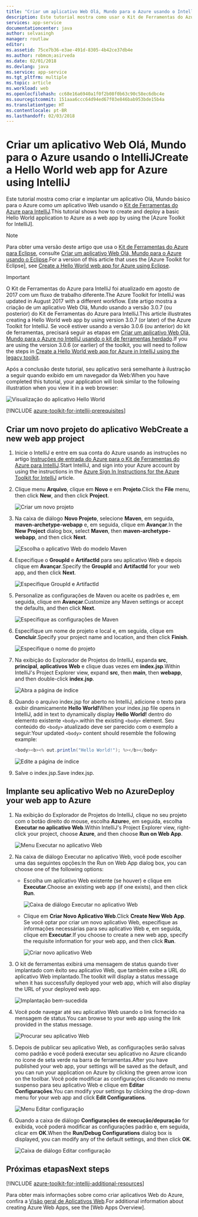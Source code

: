 ```yaml
---
title: "Criar um aplicativo Web Olá, Mundo para o Azure usando o IntelliJ"
description: Este tutorial mostra como usar o Kit de Ferramentas do Azure para IntelliJ para criar um aplicativo Web Hello World para o Azure.
services: app-service
documentationcenter: java
author: selvasingh
manager: routlaw
editor: 
ms.assetid: 75ce7b36-e3ae-491d-8305-4b42ce37db4e
ms.author: robmcm;asirveda
ms.date: 02/01/2018
ms.devlang: java
ms.service: app-service
ms.tgt_pltfrm: multiple
ms.topic: article
ms.workload: web
ms.openlocfilehash: cc68e16a6940a1f0f2b08f0b63c90c58ec6dbc4e
ms.sourcegitcommit: 151aaa6ccc64d94ed67f03e846bab953bde15b4a
ms.translationtype: HT
ms.contentlocale: pt-BR
ms.lasthandoff: 02/03/2018
---
```

# <a name="create-a-hello-world-web-app-for-azure-using-intellij"></a><span data-ttu-id="3bbf5-103">Criar um aplicativo Web Olá, Mundo para o Azure usando o IntelliJ</span><span class="sxs-lookup"><span data-stu-id="3bbf5-103">Create a Hello World web app for Azure using IntelliJ</span></span>

<span data-ttu-id="3bbf5-104">Este tutorial mostra como criar e implantar um aplicativo Olá, Mundo básico para o Azure como um aplicativo Web usando o [Kit de Ferramentas do Azure para IntelliJ].</span><span class="sxs-lookup"><span data-stu-id="3bbf5-104">This tutorial shows how to create and deploy a basic Hello World application to Azure as a web app by using the [Azure Toolkit for IntelliJ].</span></span>

> [!NOTE]
>
> <span data-ttu-id="3bbf5-105">Para obter uma versão deste artigo que usa o [Kit de Ferramentas do Azure para Eclipse], consulte [Criar um aplicativo Web Olá, Mundo para o Azure usando o Eclipse][eclipse-hello-world].</span><span class="sxs-lookup"><span data-stu-id="3bbf5-105">For a version of this article that uses the [Azure Toolkit for Eclipse], see [Create a Hello World web app for Azure using Eclipse][eclipse-hello-world].</span></span>
>

> [!IMPORTANT]
> 
> <span data-ttu-id="3bbf5-106">O Kit de Ferramentas do Azure para IntelliJ foi atualizado em agosto de 2017 com um fluxo de trabalho diferente.</span><span class="sxs-lookup"><span data-stu-id="3bbf5-106">The Azure Toolkit for IntelliJ was updated in August 2017 with a different workflow.</span></span> <span data-ttu-id="3bbf5-107">Este artigo mostra a criação de um aplicativo Web Olá, Mundo usando a versão 3.0.7 (ou posterior) do Kit de Ferramentas do Azure para IntelliJ.</span><span class="sxs-lookup"><span data-stu-id="3bbf5-107">This article illustrates creating a Hello World web app by using version 3.0.7 (or later) of the Azure Toolkit for IntelliJ.</span></span> <span data-ttu-id="3bbf5-108">Se você estiver usando a versão 3.0.6 (ou anterior) do kit de ferramentas, precisará seguir as etapas em [Criar um aplicativo Web Olá, Mundo para o Azure no IntelliJ usando o kit de ferramentas herdado][Legacy Version].</span><span class="sxs-lookup"><span data-stu-id="3bbf5-108">If you are using the version 3.0.6 (or earlier) of the toolkit, you will need to follow the steps in [Create a Hello World web app for Azure in IntelliJ using the legacy toolkit][Legacy Version].</span></span>
> 

<span data-ttu-id="3bbf5-109">Após a conclusão deste tutorial, seu aplicativo será semelhante à ilustração a seguir quando exibido em um navegador da Web:</span><span class="sxs-lookup"><span data-stu-id="3bbf5-109">When you have completed this tutorial, your application will look similar to the following illustration when you view it in a web browser:</span></span>

![Visualização do aplicativo Hello World][browse-web-app]

[!INCLUDE [azure-toolkit-for-intellij-prerequisites](../includes/azure-toolkit-for-intellij-prerequisites.md)]

## <a name="create-a-new-web-app-project"></a><span data-ttu-id="3bbf5-111">Criar um novo projeto do aplicativo Web</span><span class="sxs-lookup"><span data-stu-id="3bbf5-111">Create a new web app project</span></span>

1. <span data-ttu-id="3bbf5-112">Inicie o IntelliJ e entre em sua conta do Azure usando as instruções no artigo [Instruções de entrada do Azure para o Kit de Ferramentas do Azure para IntelliJ][intelliJ-sign-in-instructions].</span><span class="sxs-lookup"><span data-stu-id="3bbf5-112">Start IntelliJ, and sign into your Azure account by using the instructions in the [Azure Sign In Instructions for the Azure Toolkit for IntelliJ][intelliJ-sign-in-instructions] article.</span></span>

1. <span data-ttu-id="3bbf5-113">Clique menu **Arquivo**, clique em **Novo** e em **Projeto**.</span><span class="sxs-lookup"><span data-stu-id="3bbf5-113">Click the **File** menu, then click **New**, and then click **Project**.</span></span>
   
   ![Criar um novo projeto][file-new-project]

1. <span data-ttu-id="3bbf5-115">Na caixa de diálogo **Novo Projeto**, selecione **Maven**, em seguida, **maven-archetype-webapp** e, em seguida, clique em **Avançar**.</span><span class="sxs-lookup"><span data-stu-id="3bbf5-115">In the **New Project** dialog box, select **Maven**, then **maven-archetype-webapp**, and then click **Next**.</span></span>
   
   ![Escolha o aplicativo Web do modelo Maven][maven-archetype-webapp]
   
1. <span data-ttu-id="3bbf5-117">Especifique o **GroupId** e **ArtifactId** para seu aplicativo Web e depois clique em **Avançar**.</span><span class="sxs-lookup"><span data-stu-id="3bbf5-117">Specify the **GroupId** and **ArtifactId** for your web app, and then click **Next**.</span></span>
   
   ![Especifique GroupId e ArtifactId][groupid-and-artifactid]

1. <span data-ttu-id="3bbf5-119">Personalize as configurações de Maven ou aceite os padrões e, em seguida, clique em **Avançar**.</span><span class="sxs-lookup"><span data-stu-id="3bbf5-119">Customize any Maven settings or accept the defaults, and then click **Next**.</span></span>
   
   ![Especifique as configurações de Maven][maven-options]

1. <span data-ttu-id="3bbf5-121">Especifique um nome de projeto e local e, em seguida, clique em **Concluir**.</span><span class="sxs-lookup"><span data-stu-id="3bbf5-121">Specify your project name and location, and then click **Finish**.</span></span>
   
   ![Especifique o nome do projeto][project-name]

1. <span data-ttu-id="3bbf5-123">Na exibição do Explorador de Projetos do IntelliJ, expanda **src**, **principal**, **aplicativos Web** e clique duas vezes em **index.jsp**.</span><span class="sxs-lookup"><span data-stu-id="3bbf5-123">Within IntelliJ's Project Explorer view, expand **src**, then **main**, then **webapp**, and then double-click **index.jsp**.</span></span>
   
   ![Abra a página de índice][open-index-page]

1. <span data-ttu-id="3bbf5-125">Quando o arquivo index.jsp for aberto no IntelliJ, adicione o texto para exibir dinamicamente **Hello World!**</span><span class="sxs-lookup"><span data-stu-id="3bbf5-125">When your index.jsp file opens in IntelliJ, add in text to dynamically display **Hello World!**</span></span> <span data-ttu-id="3bbf5-126">dentro do elemento existente `<body>`.</span><span class="sxs-lookup"><span data-stu-id="3bbf5-126">within the existing `<body>` element.</span></span> <span data-ttu-id="3bbf5-127">Seu conteúdo do `<body>` atualizado deve ser parecido com o exemplo a seguir:</span><span class="sxs-lookup"><span data-stu-id="3bbf5-127">Your updated `<body>` content should resemble the following example:</span></span>
   
   ```java
   <body><b><% out.println("Hello World!"); %></b></body>
   ``` 

   ![Edite a página de índice][edit-index-page]

1. <span data-ttu-id="3bbf5-129">Salve o index.jsp.</span><span class="sxs-lookup"><span data-stu-id="3bbf5-129">Save index.jsp.</span></span>

## <a name="deploy-your-web-app-to-azure"></a><span data-ttu-id="3bbf5-130">Implante seu aplicativo Web no Azure</span><span class="sxs-lookup"><span data-stu-id="3bbf5-130">Deploy your web app to Azure</span></span>

1. <span data-ttu-id="3bbf5-131">Na exibição do Explorador de Projetos do IntelliJ, clique no seu projeto com o botão direito do mouse, escolha **Azure**e, em seguida, escolha **Executar no aplicativo Web**.</span><span class="sxs-lookup"><span data-stu-id="3bbf5-131">Within IntelliJ's Project Explorer view, right-click your project, choose **Azure**, and then choose **Run on Web App**.</span></span>
   
   ![Menu Executar no aplicativo Web][run-on-web-app-menu]

1. <span data-ttu-id="3bbf5-133">Na caixa de diálogo Executar no aplicativo Web, você pode escolher uma das seguintes opções:</span><span class="sxs-lookup"><span data-stu-id="3bbf5-133">In the Run on Web App dialog box, you can choose one of the following options:</span></span>

   * <span data-ttu-id="3bbf5-134">Escolha um aplicativo Web existente (se houver) e clique em **Executar**.</span><span class="sxs-lookup"><span data-stu-id="3bbf5-134">Choose an existing web app (if one exists), and then click **Run**.</span></span>

      ![Caixa de diálogo Executar no aplicativo Web][run-on-web-app-dialog]

   * <span data-ttu-id="3bbf5-136">Clique em **Criar Novo Aplicativo Web**.</span><span class="sxs-lookup"><span data-stu-id="3bbf5-136">Click **Create New Web App**.</span></span> <span data-ttu-id="3bbf5-137">Se você optar por criar um novo aplicativo Web, especifique as informações necessárias para seu aplicativo Web e, em seguida, clique em **Executar**.</span><span class="sxs-lookup"><span data-stu-id="3bbf5-137">If you choose to create a new web app, specify the requisite information for your web app, and then click **Run**.</span></span>

      ![Criar novo aplicativo Web][create-new-web-app-dialog]

1. <span data-ttu-id="3bbf5-139">O kit de ferramentas exibirá uma mensagem de status quando tiver implantado com êxito seu aplicativo Web, que também exibe a URL do aplicativo Web implantado.</span><span class="sxs-lookup"><span data-stu-id="3bbf5-139">The toolkit will display a status message when it has successfully deployed your web app, which will also display the URL of your deployed web app.</span></span>

   ![Implantação bem-sucedida][successfully-deployed]

1. <span data-ttu-id="3bbf5-141">Você pode navegar até seu aplicativo Web usando o link fornecido na mensagem de status.</span><span class="sxs-lookup"><span data-stu-id="3bbf5-141">You can browse to your web app using the link provided in the status message.</span></span>

   ![Procurar seu aplicativo Web][browse-web-app]

1. <span data-ttu-id="3bbf5-143">Depois de publicar seu aplicativo Web, as configurações serão salvas como padrão e você poderá executar seu aplicativo no Azure clicando no ícone de seta verde na barra de ferramentas.</span><span class="sxs-lookup"><span data-stu-id="3bbf5-143">After you have published your web app, your settings will be saved as the default, and you can run your application on Azure by clicking the green arrow icon on the toolbar.</span></span> <span data-ttu-id="3bbf5-144">Você pode modificar as configurações clicando no menu suspenso para seu aplicativo Web e clique em **Editar Configurações**.</span><span class="sxs-lookup"><span data-stu-id="3bbf5-144">You can modify your settings by clicking the drop-down menu for your web app and click **Edit Configurations**.</span></span>

   ![Menu Editar configuração][edit-configuration-menu]

1. <span data-ttu-id="3bbf5-146">Quando a caixa de diálogo **Configurações de execução/depuração** for exibida, você poderá modificar as configurações padrão e, em seguida, clicar em **OK**.</span><span class="sxs-lookup"><span data-stu-id="3bbf5-146">When the **Run/Debug Configurations** dialog box is displayed, you can modify any of the default settings, and then click **OK**.</span></span>

   ![Caixa de diálogo Editar configuração][edit-configuration-dialog]

## <a name="next-steps"></a><span data-ttu-id="3bbf5-148">Próximas etapas</span><span class="sxs-lookup"><span data-stu-id="3bbf5-148">Next steps</span></span>

[!INCLUDE [azure-toolkit-for-intellij-additional-resources](../includes/azure-toolkit-for-intellij-additional-resources.md)]

<span data-ttu-id="3bbf5-149">Para obter mais informações sobre como criar aplicativos Web do Azure, confira a [Visão geral de Aplicativos Web].</span><span class="sxs-lookup"><span data-stu-id="3bbf5-149">For additional information about creating Azure Web Apps, see the [Web Apps Overview].</span></span>

<!-- URL List -->

[Kit de Ferramentas do Azure para IntelliJ]: azure-toolkit-for-intellij.md
[Kit de Ferramentas do Azure para Eclipse]: ../eclipse/azure-toolkit-for-eclipse.md
[eclipse-hello-world]: ../eclipse/azure-toolkit-for-eclipse-create-hello-world-web-app.md
[Visão geral de Aplicativos Web]: /azure/app-service/app-service-web-overview
[Apache Tomcat]: http://tomcat.apache.org/
[Jetty]: http://www.eclipse.org/jetty/
[Legacy Version]: azure-toolkit-for-intellij-create-hello-world-web-app-legacy-version.md
[intelliJ-sign-in-instructions]: azure-toolkit-for-intellij-sign-in-instructions.md

<!-- IMG List -->

[file-new-project]: ./media/azure-toolkit-for-intellij-create-hello-world-web-app/file-new-project.png
[maven-archetype-webapp]: ./media/azure-toolkit-for-intellij-create-hello-world-web-app/maven-archetype-webapp.png
[groupid-and-artifactid]: ./media/azure-toolkit-for-intellij-create-hello-world-web-app/groupid-and-artifactid.png
[maven-options]: ./media/azure-toolkit-for-intellij-create-hello-world-web-app/maven-options.png
[project-name]: ./media/azure-toolkit-for-intellij-create-hello-world-web-app/project-name.png
[open-index-page]: ./media/azure-toolkit-for-intellij-create-hello-world-web-app/open-index-page.png
[edit-index-page]: ./media/azure-toolkit-for-intellij-create-hello-world-web-app/edit-index-page.png
[run-on-web-app-menu]: ./media/azure-toolkit-for-intellij-create-hello-world-web-app/run-on-web-app-menu.png
[run-on-web-app-dialog]: ./media/azure-toolkit-for-intellij-create-hello-world-web-app/run-on-web-app-dialog.png
[create-new-web-app-dialog]: ./media/azure-toolkit-for-intellij-create-hello-world-web-app/create-new-web-app-dialog.png
[successfully-deployed]: ./media/azure-toolkit-for-intellij-create-hello-world-web-app/successfully-deployed.png
[browse-web-app]: ./media/azure-toolkit-for-intellij-create-hello-world-web-app/browse-web-app.png
[edit-configuration-menu]: ./media/azure-toolkit-for-intellij-create-hello-world-web-app/edit-configuration-menu.png
[edit-configuration-dialog]: ./media/azure-toolkit-for-intellij-create-hello-world-web-app/edit-configuration-dialog.png
